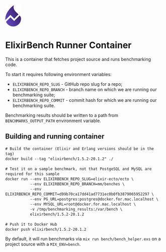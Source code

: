 <img src="../web/public/images/logo.png" height="68" />

# ElixirBench Runner Container

This is a container that fetches project source and runs benchmarking code.

To start it requires following environment variables:

* `ELIXIRBENCH_REPO_SLUG` - GitHub repo slug for a repo;
* `ELIXIRBENCH_REPO_BRANCH` - branch name on which we are running our benchmarking suite;
* `ELIXIRBENCH_REPO_COMMIT` - commit hash for which we are running our benchmarking suite.

Benchmarking results should be written to a path from `BENCHMARKS_OUTPUT_PATH` environment variable.

## Building and running container

```
# Build the container (Elixir and Erlang versions should be in the tag)
docker build --tag "elixirbench/1.5.2-20.1.2" ./

# Test it on a sample benchmark, not that PostgeSQL and MySQL are required for this sample
docker run --env ELIXIRBENCH_REPO_SLUG=elixir-ecto/ecto \
           --env ELIXIRBENCH_REPO_BRANCH=mm/benches \
           --env ELIXIRBENCH_REPO_COMMIT=d99b70ca17dd41ad7731ec0b0fb3879065952297 \
           --env PG_URL=postgres:postgres@docker.for.mac.localhost \
           --env MYSQL_URL=root@docker.for.mac.localhost \
           -v /tmp/benchmarking_results:/var/bench \
           elixirbench/1.5.2-20.1.2

# Push it to Docker Hub
docker push elixirbench/1.5.2-20.1.2
```

By default, it will run benchmarks via `mix run bench/bench_helper.exs` on a project source with a `MIX_ENV=bench`.
